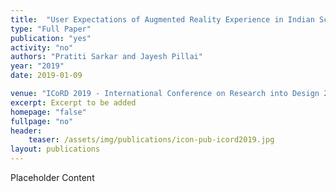 ```yaml
---
title:  "User Expectations of Augmented Reality Experience in Indian School Education"
type: "Full Paper"
publication: "yes"
activity: "no"
authors: "Pratiti Sarkar and Jayesh Pillai"
year: "2019"
date: 2019-01-09

venue: "ICoRD 2019 - International Conference on Research into Design 2019, IISc Bangalore, India"
excerpt: Excerpt to be added
homepage: "false"
fullpage: "no"
header:
    teaser: /assets/img/publications/icon-pub-icord2019.jpg
layout: publications    
---
```


Placeholder Content